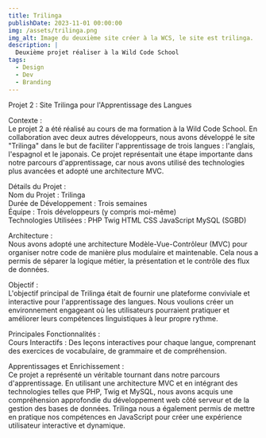 ```yaml
---
title: Trilinga
publishDate: 2023-11-01 00:00:00
img: /assets/trilinga.png
img_alt: Image du deuxième site créer à la WCS, le site est trilinga.
description: |
  Deuxième projet réaliser à la Wild Code School
tags:
  - Design
  - Dev
  - Branding
---
```


Projet 2 : Site Trilinga pour l'Apprentissage des Langues </br>

Contexte : </br>
Le projet 2 a été réalisé au cours de ma formation à la Wild Code School. En collaboration avec deux autres développeurs, nous avons développé le site "Trilinga" dans le but de faciliter l'apprentissage de trois langues : l'anglais, l'espagnol et le japonais. Ce projet représentait une étape importante dans notre parcours d'apprentissage, car nous avons utilisé des technologies plus avancées et adopté une architecture MVC. </br>

Détails du Projet : </br>
Nom du Projet : Trilinga </br>
Durée de Développement : Trois semaines </br>
Équipe : Trois développeurs (y compris moi-même) </br>
Technologies Utilisées :
PHP
Twig
HTML
CSS
JavaScript
MySQL (SGBD) </br>

Architecture : </br>
Nous avons adopté une architecture Modèle-Vue-Contrôleur (MVC) pour organiser notre code de manière plus modulaire et maintenable. Cela nous a permis de séparer la logique métier, la présentation et le contrôle des flux de données.

Objectif : </br>
L'objectif principal de Trilinga était de fournir une plateforme conviviale et interactive pour l'apprentissage des langues. Nous voulions créer un environnement engageant où les utilisateurs pourraient pratiquer et améliorer leurs compétences linguistiques à leur propre rythme.

Principales Fonctionnalités : </br>
Cours Interactifs : Des leçons interactives pour chaque langue, comprenant des exercices de vocabulaire, de grammaire et de compréhension. </br>

Apprentissages et Enrichissement : </br>
Ce projet a représenté un véritable tournant dans notre parcours d'apprentissage. En utilisant une architecture MVC et en intégrant des technologies telles que PHP, Twig et MySQL, nous avons acquis une compréhension approfondie du développement web côté serveur et de la gestion des bases de données. Trilinga nous a également permis de mettre en pratique nos compétences en JavaScript pour créer une expérience utilisateur interactive et dynamique.